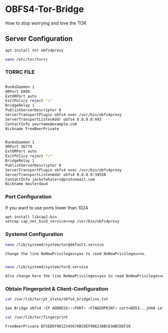 # OBFS4-Tor-Bridge
How to stop worrying and love the TOR

## Server Configuration
```bash
apt install tor obfs4proxy

nano /etc/tor/torrc
```

### TORRC FILE
```bash

RunAsDaemon 1
ORPort 6889
ExtORPort auto
ExitPolicy reject *:*
BridgeRelay 1
PublishServerDescriptor 0
ServerTransportPlugin obfs4 exec /usr/bin/obfs4proxy
ServerTransportListenAddr obfs4 0.0.0.0:443
ContactInfo yourname@example.com
Nickname FreeBeerPrivate

```

```bash

RunAsDaemon 1
ORPort 36779
ExtORPort auto
ExitPolicy reject *:*
BridgeRelay 1
PublishServerDescriptor 0
ServerTransportPlugin obfs4 exec /usr/bin/obfs4proxy
ServerTransportListenAddr obfs4 0.0.0.0:34558
ContactInfo jackofwhalers@protonmail.com
Nickname masterdaud

```

### Port Configuration

If you want to use ports lower than 1024

```bash
apt install libcap2-bin
setcap cap_net_bind_service=+ep /usr/bin/obfs4proxy
```

### Systemd Configuration

```bash
nano /lib/systemd/system/tor@default.service

Change the line NoNewPrivileges=yes to read NoNewPrivileges=no.

```

```bash

nano /lib/systemd/system/tor@.service

Also change here the line NoNewPrivileges=yes to read NoNewPrivileges=no.

```

### Obtain Fingerprint & Client-Configuration

```bash
cat /var/lib/tor/pt_state/obfs4_bridgeline.txt

See Bridge obfs4 <IP ADDRESS>:<PORT> <FINGERPRINT> cert=BO53...jHXA iat-mode=0

cat /var/lib/tor/fingerprint

FreeBeerPrivate EF2EB5F901234567ABCDEF906238BC63ABCDEF28
```


